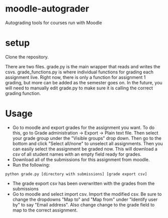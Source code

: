 moodle-autograder
=================

Autograding tools for courses run with Moodle

setup
=====

Clone the repository.

There are two files. grade.py is the main wrapper that reads and writes the csvs.
grade_functions.py is where individual functions for grading each assignment live.
Right now, there is only a function for assignment 1 grading, but more can be added
as the semester goes on. In the future, you will need to manually edit grade.py to make
sure it is calling the correct grading function.

Usage
=====

- Go to moodle and export grades for the assignment you want.
To do this, go to Grade administration -> Export -> Plain text file. Then select your
grade group under the "Visible groups" drop down. Then go to the bottom and click
"Select all/none" to unselect all assignments. Then you can easily select the assignment
be graded now. This will download a csv of all student names with an empty field ready for
grades.
- Download all of the submissions for this assignment from moodle.
- Run the following:

```
python grade.py [directory with submissions] [grade export csv]
```

- The grade export csv has been overwritten with the grades from the submissions
- Go to moodle and select import csv. Import the modified csv. Be sure to change 
the dropdowns "Map to" and "Map from" under "Identify user by" to say "Email address".
Also change change to the grade field to map to the correct assignment.
